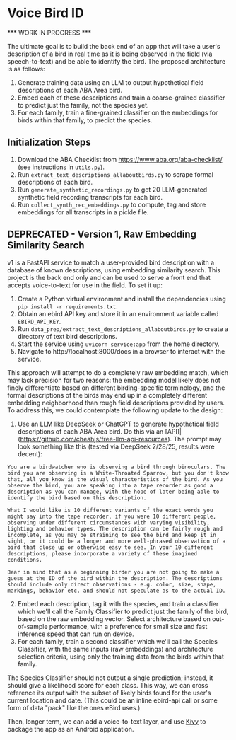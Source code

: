 # Voice Bird ID

*** WORK IN PROGRESS ***

The ultimate goal is to build the back end of an app that will take a user's description of a bird in real time as it is
being observed in the field (via speech-to-text) and be able to identify the bird. The proposed architecture is as 
follows:

1. Generate training data using an LLM to output hypothetical field descriptions of each ABA Area bird.
2. Embed each of these descriptions and train a coarse-grained classifier to predict just the family, not the species yet.
3. For each family, train a fine-grained classifier on the embeddings for birds within that family, to predict the species.

## Initialization Steps

1. Download the ABA Checklist from https://www.aba.org/aba-checklist/ (see instructions in `utils.py`).
2. Run `extract_text_descriptions_allaboutbirds.py` to scrape formal descriptions of each bird.
3. Run `generate_synthetic_recordings.py` to get 20 LLM-generated synthetic field recording transcripts for each bird.
4. Run `collect_synth_rec_embeddings.py` to compute, tag and store embeddings for all transcripts in a pickle file. 

## DEPRECATED - Version 1, Raw Embedding Similarity Search

v1 is a FastAPI service to match a user-provided bird description with a database of known descriptions, using embedding
similarity search. This project is the back end only and can be used to serve a front end that accepts voice-to-text
for use in the field. To set it up:

1. Create a Python virtual environment and install the dependencies using `pip install -r requirements.txt`.
2. Obtain an ebird API key and store it in an environment variable called `EBIRD_API_KEY`.
3. Run `data_prep/extract_text_descriptions_allaboutbirds.py` to create a directory of text bird descriptions.
4. Start the service using `uvicorn service:app` from the home directory.
5. Navigate to http://localhost:8000/docs in a browser to interact with the service.

This approach will attempt to do a completely raw embedding match, which may lack precision for two reasons: the embedding model likely does not finely differentiate based on different birding-specific terminology, and the formal descriptions of the birds may end up in a completely different embedding neighborhood than rough field descriptions provided by users. To address this, we could contemplate the following update to the design:

1. Use an LLM like DeepSeek or ChatGPT to generate hypothetical field descriptions of each ABA Area bird. Do this via an [API]|(https://github.com/cheahjs/free-llm-api-resources). The prompt may look something like this (tested via DeepSeek 2/28/25, results were decent):
```
You are a birdwatcher who is observing a bird through binoculars. The bird you are observing is a White-Throated Sparrow, but you don't know that, all you know is the visual characteristics of the bird. As you observe the bird, you are speaking into a tape recorder as good a description as you can manage, with the hope of later being able to identify the bird based on this description.

What I would like is 10 different variants of the exact words you might say into the tape recorder, if you were 10 different people, observing under different circumstances with varying visibility, lighting and behavior types. The description can be fairly rough and incomplete, as you may be straining to see the bird and keep it in sight, or it could be a longer and more well-phrased observation of a bird that close up or otherwise easy to see. In your 10 different descriptions, please incorporate a variety of these imagined conditions.

Bear in mind that as a beginning birder you are not going to make a guess at the ID of the bird within the description. The descriptions should include only direct observations - e.g. color, size, shape, markings, behavior etc. and should not speculate as to the actual ID.
```
2. Embed each description, tag it with the species, and train a classifier which we'll call the Family Classifier to predict just the family of the bird, based on the raw embedding vector. Select architecture based on out-of-sample performance, with a preference for small size and fast inference speed that can run on device.
3. For each family, train a second classifier which we'll call the Species Classifier, with the same inputs (raw embeddings) and architecture selection criteria, using only the training data from the birds within that family.

The Species Classifier should not output a single prediction; instead, it should give a likelihood score for each class. This way, we can cross reference its output with the subset of likely birds found for the user's current location and date. (This could be an inline ebird-api call or some form of data "pack" like the ones eBird uses.)

Then, longer term, we can add a voice-to-text layer, and use [Kivy](https://kivy.org/doc/stable/gettingstarted/installation.html) to package the app as an Android application.
